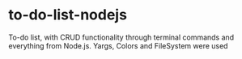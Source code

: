 # to-do-list-nodejs
 To-do list, with CRUD functionality through terminal commands and everything from Node.js. Yargs, Colors and FileSystem were used
